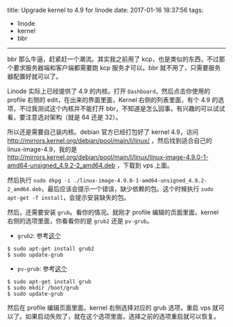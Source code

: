 title: Upgrade kernel to 4.9 for linode
date: 2017-01-16 18:37:56
tags:
  - linode
  - kernel
  - bbr
---
bbr 那么牛逼，赶紧赶一个潮流。其实我之前用了 kcp，也是类似的东西，不过那个要求服务器端和客户端都需要跑 kcp 服务才可以。bbr 就不用了，只需要服务器配置好就可以了。

Linode 实际上已经提供了 4.9 的内核。打开 `Dashboard`，然后点击你使用的 profile 右侧的 edit，在出来的界面里面，Kernel 右侧的列表里面，有个 4.9 的选项，不过我测试这个内核并不能打开 bbr，不知道是怎么回事，有兴趣的可以试试看，要注意选对架构（就是 64 还是 32）。

所以还是需要自己装内核。debian 官方已经打包好了 kernel 4.9，访问 http://mirrors.kernel.org/debian/pool/main/l/linux/ ，然后找到适合自己的 linux-image-4.9，我的是 http://mirrors.kernel.org/debian/pool/main/l/linux/linux-image-4.9.0-1-amd64-unsigned_4.9.2-2_amd64.deb ，下载到 vps 上面。

然后执行 `sudo dkpg -i ./linux-image-4.9.0-1-amd64-unsigned_4.9.2-2_amd64.deb`，最后应该会提示一个错误，缺少依赖的包。这个时候执行 `sudo apt-get -f install`，会提示安装缺失的包。

然后，还需要安装 `grub`。看你的情况。就刚才 profile 编辑的页面里面，kernel 右侧的选项里面，你看看你的是 `grub2` 还是 `pv-grub`。
* `grub2`: 参考[这个](https://www.linode.com/docs/tools-reference/custom-kernels-distros/run-a-distribution-supplied-kernel-with-kvm)
```
$ sudo apt-get install grub2
$ sudo update-grub
```
* `pv-grub`: 参考[这个](https://www.linode.com/docs/tools-reference/custom-kernels-distros/run-a-distributionsupplied-kernel-with-pvgrub)
```
$ sudo apt-get install grub
$ sudo mkdir /boot/grub
$ sudo update-grub
```

然后在 profile 编辑页面里面，kernel 右侧选择对应的 grub 选项，重启 vps 就可以了。如果启动失败了，就在这个选项里面，选择之前的选项重启就可以恢复。
